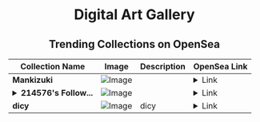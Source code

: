 <div align="center">

# Digital Art Gallery

## Trending Collections on OpenSea

| Collection Name                       | Image                                                                                     | Description                       | OpenSea Link                                                                                          |
|---------------------------------------|-------------------------------------------------------------------------------------------|-----------------------------------|--------------------------------------------------------------------------------------------------------|
| **Mankizuki** | ![Image](https://i.seadn.io/s/raw/files/0d2806264febac92c6788c713bd9a8b3.png?w=500&auto=format?w=200&auto=format) |  | <details><summary>Link</summary>[Mankizuki](https://opensea.io/collection/mankizuki-23)</details> |
| **<details><summary>214576's Follow...</summary>214576's Follower</details>** | ![Image](https://i.seadn.io/s/raw/files/19f9f090920392cc3650cbdf4361755b.png?w=500&auto=format?w=200&auto=format) |  | <details><summary>Link</summary>[214576's Follower](https://opensea.io/collection/214576-s-follower)</details> |
| **dicy** | ![Image](https://i.seadn.io/s/raw/files/be46e5034963e81b0ea928c20e626a66.jpg?w=500&auto=format?w=200&auto=format) | dicy | <details><summary>Link</summary>[dicy](https://opensea.io/collection/dicy)</details> |

</div>
